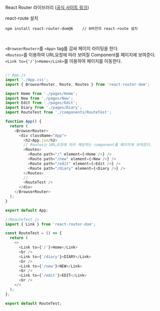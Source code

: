React Router 라이브러리 ([공식 사이트 링크](https://reactrouter.com/))

react-route 설치

```
npm install react-router-dom@6    // 6버전의 react-route 설치
```

<br>

`<BrowserRouter>`를 `<App>` tag를 감싸 페이지 라이팅을 한다.<br>
`<Routes>`를 이용하여 URL요청에 따라 보여질
Component를 페이지에 보여준다.<br>
`<Link to={'/'}>Home</Link>`를 이용하여 페이지를 이동한다.

```javascript

// App.js
import './App.css';
import { BrowserRouter, Route, Routes } from 'react-router-dom';

import Home from './pages/Home';
import New from './pages/New';
import Edit from './pages/Edit';
import Diary from './pages/Diary';
import RouteTest from './components/RouteTest';

function App() {
  return (
    <BrowserRouter>
      <div className="App">
        <h2>App.js</h2>
        // Routes는 URL요청에 따라 해당하는 component를 페이지에 보여준다.
        <Routes>
          <Route path="/" element={<Home />} />
          <Route path="/new" element={<New />} />
          <Route path="/edit" element={<Edit />} />
          <Route path="/diary" element={<Diary />} />
        </Routes>
        //
        <RouteTest />
      </div>
    </BrowserRouter>
  );
}

export default App;

//ReouteTest.js
import { Link } from 'react-router-dom';

const RouteTest = () => {
  return (
    <>
      <Link to={'/'}>Home</Link>
      <br />
      <Link to={'/diary'}>DIARY</Link>
      <br />
      <Link to={'/new'}>NEW</Link>
      <br />
      <Link to={'/edit'}>EDIT</Link>
      <br />
    </>
  );
};

export default RouteTest;
```
